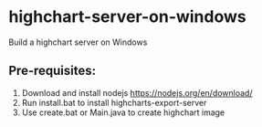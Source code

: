 # highchart-server-on-windows
Build a highchart server on Windows

## Pre-requisites:
1. Download and install nodejs https://nodejs.org/en/download/
2. Run install.bat to install highcharts-export-server
3. Use create.bat or Main.java to create highchart image